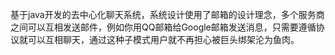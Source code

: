 基于java开发的去中心化聊天系统，系统设计使用了邮箱的设计理念，多个服务商之间可以互相发送邮件，例如你用QQ邮箱给Google邮箱发送消息，只需要遵循协议就可以互相聊天，通过这种子模式用户就不再担心被巨头绑架沦为鱼肉。
